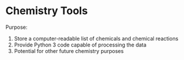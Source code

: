 
# Chemistry Tools

Purpose:
1. Store a computer-readable list of chemicals and chemical reactions
2. Provide Python 3 code capable of processing the data
3. Potential for other future chemistry purposes

